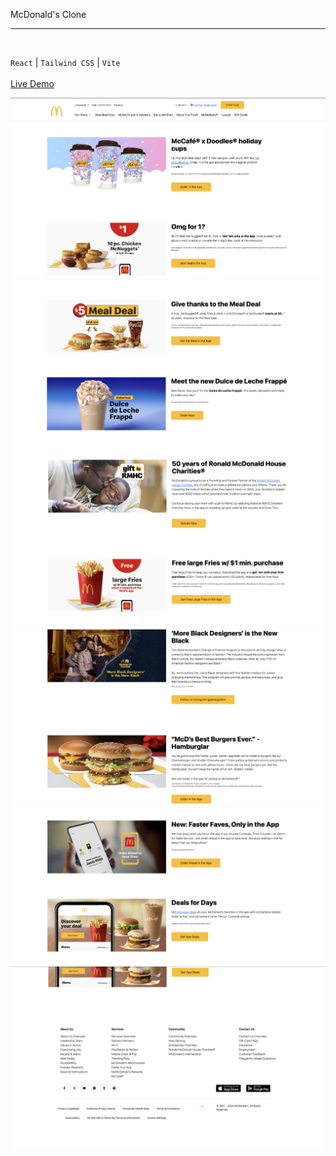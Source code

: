 McDonald's Clone
<hr>
<br>

``React`` | ``Tailwind CSS`` | ``Vite``
<br>
<br>
[Live Demo](https://mcdonalds-react-clone.vercel.app)


![](mcdr-1.png)
![](mr-2.png)
![](mr-3.png)
![](mr-4.png)
![](mr-5.png)
![](mcdr-last.png)
